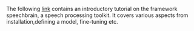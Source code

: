 
The following [link](https://drive.google.com/file/d/1AfeH84gFPdhhV90d2rTqJ0hTjkQnhZK6/view) contains an introductory tutorial on the framework speechbrain, a speech processing toolkit. It covers various aspects from installation,defining a model, fine-tuning etc.

